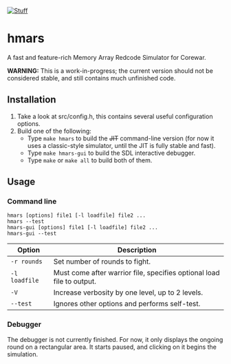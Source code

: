 [![Stuff](https://img.shields.io/static/v1.svg?label=test&message=passed&color=success)](https://github.com/aerkiaga/hmars/)
<!---
[//]: # (![Stuff](https://img.shields.io/static/v1.svg?label=test&message=failed&color=critical))
[//]: # (![Stuff](https://img.shields.io/static/v1.svg?label=test&message=untested&color=important))
--->

# hmars
A fast and feature-rich Memory Array Redcode Simulator for Corewar.

**WARNING:** This is a work-in-progress; the current version should not be considered stable, and still contains much unfinished code.

## Installation
1. Take a look at src/config.h, this contains several useful configuration options.
2. Build one of the following:
   * Type `make hmars` to build the ~~JIT~~ command-line version (for now it uses a classic-style simulator, until the JIT is fully stable and fast).
   * Type `make hmars-gui` to build the SDL interactive debugger.
   * Type `make` or `make all` to build both of them.

## Usage
### Command line

    hmars [options] file1 [-l loadfile] file2 ...
    hmars --test
    hmars-gui [options] file1 [-l loadfile] file2 ...
    hmars-gui --test

Option | Description
------ | -------------
`-r rounds` | Set number of rounds to fight.
`-l loadfile` | Must come after warrior file, specifies optional load file to output.
`-V` | Increase verbosity by one level, up to 2 levels.
`--test` | Ignores other options and performs self-test.

### Debugger
The debugger is not currently finished. For now, it only displays the ongoing round on a rectangular area. It starts paused, and clicking on it begins the simulation.
